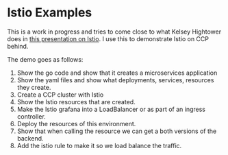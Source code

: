 # Istio Examples

This is a work in progress and tries to come close to what Kelsey Hightower does in [this presentation on Istio](https://www.youtube.com/watch?v=6BYq6hNhceI). I use this to demonstrate Istio on CCP behind.

The demo goes as follows:

1. Show the go code and show that it creates a microservices application
2. Show the yaml files and show what deployments, services, resources they create. 
3. Create a CCP cluster with Istio
4. Show the Istio resources that are created. 
5. Make the Istio grafana into a LoadBalancer or as part of an ingress controller. 
6. Deploy the resources of this environment. 
7. Show that when calling the resource we can get a both versions of the backend. 
8. Add the istio rule to make it so we load balance the traffic. 


